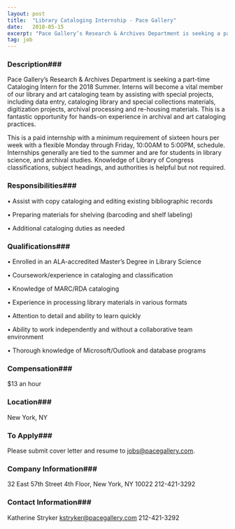 ```yaml
---
layout: post
title:  "Library Cataloging Internship - Pace Gallery"
date:   2018-05-15
excerpt: "Pace Gallery’s Research & Archives Department is seeking a part-time Cataloging Intern for the 2018 Summer. Interns will become a vital member of our library and art cataloging team by assisting with special projects, including data entry, cataloging library and special collections materials, digitization projects, archival processing and re-housing materials...."
tag: job
---
```


### Description###

Pace Gallery’s Research & Archives Department is seeking a part-time Cataloging Intern for the 2018 Summer. Interns will become a vital member of our library and art cataloging team by assisting with special projects, including data entry, cataloging library and special collections materials, digitization projects, archival processing and re-housing materials. This is a fantastic opportunity for hands-on experience in archival and art cataloging practices.

This is a paid internship with a minimum requirement of sixteen hours per week with a flexible Monday through Friday, 10:00AM to 5:00PM, schedule. Internships generally are tied to the summer and are for students in library science, and archival studies. Knowledge of Library of Congress classifications, subject headings, and authorities is helpful but not required.



### Responsibilities###


• 	Assist with copy cataloging and editing existing bibliographic records

• 	Preparing materials for shelving (barcoding and shelf labeling)

• 	Additional cataloging duties as needed 


### Qualifications###


• 	Enrolled in an ALA-accredited Master’s Degree in Library Science

• 	Coursework/experience in cataloging and classification

• 	Knowledge of MARC/RDA cataloging

• 	Experience in processing library materials in various formats

• 	Attention to detail and ability to learn quickly

• 	Ability to work independently and without a collaborative team environment 

• 	Thorough knowledge of Microsoft/Outlook and database programs


### Compensation###

$13 an hour


### Location###

New York, NY




### To Apply###

Please submit cover letter and resume to jobs@pacegallery.com.


### Company Information###

32 East 57th Street 4th Floor, New York, NY 10022 212-421-3292


### Contact Information###

Katherine Stryker kstryker@pacegallery.com 212-421-3292

